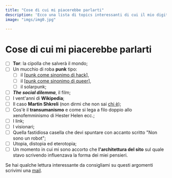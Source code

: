 ```yaml
---
title: "Cose di cui mi piacerebbe parlarti"
description: 'Ecco una lista di topics interessanti di cui il mio digital garden è sfornito. Per ora.'
image: "imgs/img0.jpg"

---
```

# Cose di cui mi piacerebbe parlarti

- [ ] **Tor**: la cipolla che salverà il mondo;
- [ ] Un mucchio di roba **punk** tipo:
  - [ ] il [[punk come sinonimo di hack]],
  - [ ] il [[punk come sinonimo di queer]],
  - [ ] il solarpunk;
- [ ] __*The social dilemma*__, il film;
- [ ] I vent'anni di **Wikipedia**;
- [ ] Il caso **Martin Shkreli** (non dirmi che non sai [chi è](https://it.wikipedia.org/wiki/Martin_Shkreli));
- [ ] Cos'è il **transumanismo** e come si lega a filo doppio allo xenofemminismo di Hester Helen ecc.;
- [ ] I link;
- [ ] I visionari;
- [ ] Quella fastidiosa casella che devi spuntare con accanto scritto "Non sono un robot";
- [ ] Utopia, distopia ed eterotopia;
- [ ] Un momento in cui mi sono accorto che **l'architettura del sito** sul quale stavo scrivendo influenzava la forma dei miei pensieri.

Se hai qualche lettura interessante da consigliami su questi argomenti scrivimi una [mail](mailto:web@zulianis.eu).

[//begin]: # "Autogenerated link references for markdown compatibility"
[punk come sinonimo di hack]: da-fare/punk-come-sinonimo-di-hack.md "Punk come sinonimo di hack"
[punk come sinonimo di queer]: da-fare/punk-come-sinonimo-di-queer.md "Punk come sinonimo di queer"
[//end]: # "Autogenerated link references"